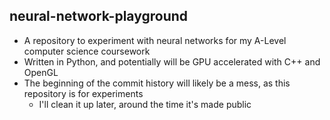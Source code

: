 ## neural-network-playground
  - A repository to experiment with neural networks for my A-Level computer science coursework
  - Written in Python, and potentially will be GPU accelerated with C++ and OpenGL
  - The beginning of the commit history will likely be a mess, as this repository is for experiments
    - I'll clean it up later, around the time it's made public
